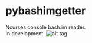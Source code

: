 # pybashimgetter
Ncurses console bash.im reader.<br>
In development.
![alt tag](https://github.com/rehabitandi/pybashimgetter/blob/master/screenshot.png)
